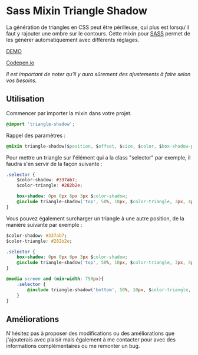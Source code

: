 # Sass Mixin Triangle Shadow

La génération de triangles en CSS peut être périlleuse, qui plus est lorsqu'il faut y rajouter une ombre sur le contours.
Cette mixin pour [SASS](http://sass-lang.com/) permet de les générer automatiquement avec différents réglages.

[DEMO](http://guillaumebriday.fr/lab/Sass-Mixin-Triangle-Shadow/)

[Codepen.io](http://codepen.io/ZiiCEagle/pen/obyGaX)

*Il est important de noter qu'il y aura sûrement des ajustements à faire selon vos besoins.*

## Utilisation

Commencer par importer la mixin dans votre projet.

```css
@import 'triangle-shadow';
```

Rappel des paramètres :
```css
@mixin triangle-shadow($position, $offset, $size, $color, $box-shadow-pos, $box-shadow-blur, $box-shadow-color);
```

Pour mettre un triangle sur l'élément qui a la class "selector" par exemple, il faudra s'en servir de la façon suivante :
```css
.selector {
    $color-shadow: #337ab7;
    $color-triangle: #282b2e;

    box-shadow: 0px 0px 6px 3px $color-shadow;
    @include triangle-shadow('top', 50%, 10px, $color-triangle, 3px, 4px, $color-shadow);
}
```

Vous pouvez également surcharger un triangle à une autre position, de la manière suivante par exemple :

```css
$color-shadow: #337ab7;
$color-triangle: #282b2e;

.selector {
    box-shadow: 0px 0px 6px 3px $color-shadow;
    @include triangle-shadow('top', 50%, 10px, $color-triangle, 3px, 4px, $color-shadow);
}

@media screen and (min-width: 750px){
    .selector {
        @include triangle-shadow('bottom', 50%, 10px, $color-triangle, 3px, 4px, $color-shadow);
    }
}
```

## Améliorations

N'hésitez pas à proposer des modifications ou des améliorations que j'ajouterais avec plaisir mais également à me contacter pour avec des informations complémentaires ou me remonter un bug.
